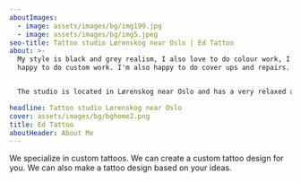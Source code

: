 ```yaml
---
aboutImages:
  - image: assets/images/bg/img199.jpg
  - image: assets/images/bg/img5.jpeg
seo-title: Tattoo studio Lørenskog near Oslo | Ed Tattoo
about: >-
  My style is black and grey realism, I also love to do colour work, I'm always
  happy to do custom work. I'm also happy to do cover ups and repairs.


  The studio is located in Lørenskog near Oslo and has a very relaxed and friendly atmosphere. Car parking is available outside the studio.

headline: Tattoo studio Lørenskog near Oslo
cover: assets/images/bg/bghome2.png
title: Ed Tattoo
aboutHeader: About Me
---
```

We specialize in custom tattoos. We can create a custom tattoo design for you. We can also make a tattoo design based on your ideas.